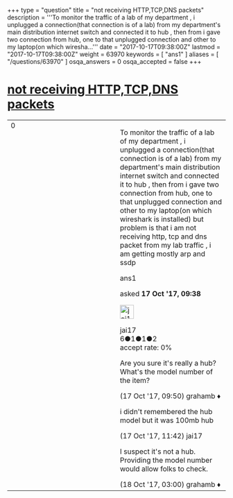 +++
type = "question"
title = "not receiving HTTP,TCP,DNS packets"
description = '''To monitor the traffic of a lab of my department , i unplugged a connection(that connection is of a lab) from my department&#x27;s main distribution internet switch and connected it to hub , then from i gave two connection from hub, one to that unplugged connection and other to my laptop(on which wiresha...'''
date = "2017-10-17T09:38:00Z"
lastmod = "2017-10-17T09:38:00Z"
weight = 63970
keywords = [ "ans1" ]
aliases = [ "/questions/63970" ]
osqa_answers = 0
osqa_accepted = false
+++

<div class="headNormal">

# [not receiving HTTP,TCP,DNS packets](/questions/63970/not-receiving-httptcpdns-packets)

</div>

<div id="main-body">

<div id="askform">

<table id="question-table" style="width:100%;"><colgroup><col style="width: 50%" /><col style="width: 50%" /></colgroup><tbody><tr class="odd"><td style="width: 30px; vertical-align: top"><div class="vote-buttons"><div id="post-63970-score" class="post-score" title="current number of votes">0</div><div id="favorite-count" class="favorite-count"></div></div></td><td><div id="item-right"><div class="question-body"><p>To monitor the traffic of a lab of my department , i unplugged a connection(that connection is of a lab) from my department's main distribution internet switch and connected it to hub , then from i gave two connection from hub, one to that unplugged connection and other to my laptop(on which wireshark is installed) but problem is that i am not receiving http, tcp and dns packet from my lab traffic , i am getting mostly arp and ssdp</p></div><div id="question-tags" class="tags-container tags">ans1</div><div id="question-controls" class="post-controls"></div><div class="post-update-info-container"><div class="post-update-info post-update-info-user"><p>asked <strong>17 Oct '17, 09:38</strong></p><img src="https://secure.gravatar.com/avatar/6e43b916018fd86345dba5fb2681801b?s=32&amp;d=identicon&amp;r=g" class="gravatar" width="32" height="32" alt="jai17&#39;s gravatar image" /><p>jai17<br />
<span class="score" title="6 reputation points">6</span><span title="1 badges"><span class="badge1">●</span><span class="badgecount">1</span></span><span title="1 badges"><span class="silver">●</span><span class="badgecount">1</span></span><span title="2 badges"><span class="bronze">●</span><span class="badgecount">2</span></span><br />
<span class="accept_rate" title="Rate of the user&#39;s accepted answers">accept rate:</span> <span title="jai17 has no accepted answers">0%</span></p></div></div><div id="comments-container-63970" class="comments-container"><span id="63972"></span><div id="comment-63972" class="comment"><div id="post-63972-score" class="comment-score"></div><div class="comment-text"><p>Are you sure it's really a hub? What's the model number of the item?</p></div><div id="comment-63972-info" class="comment-info"><span class="comment-age">(17 Oct '17, 09:50)</span> grahamb ♦</div></div><span id="63979"></span><div id="comment-63979" class="comment"><div id="post-63979-score" class="comment-score"></div><div class="comment-text"><p>i didn't remembered the hub model but it was 100mb hub</p></div><div id="comment-63979-info" class="comment-info"><span class="comment-age">(17 Oct '17, 11:42)</span> jai17</div></div><span id="63993"></span><div id="comment-63993" class="comment"><div id="post-63993-score" class="comment-score"></div><div class="comment-text"><p>I suspect it's not a hub. Providing the model number would allow folks to check.</p></div><div id="comment-63993-info" class="comment-info"><span class="comment-age">(18 Oct '17, 03:00)</span> grahamb ♦</div></div></div><div id="comment-tools-63970" class="comment-tools"></div><div class="clear"></div><div id="comment-63970-form-container" class="comment-form-container"></div><div class="clear"></div></div></td></tr></tbody></table>

</div>

</div>

